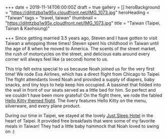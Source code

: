 +++
date = 2019-11-14T06:00:00Z
draft = true
gallery = []
heroBackground = "https://dihttzbq1w95x.cloudfront.net/IMG_1073.jpg"
heroHeading = "Taiwan"
tags = "travel, taiwan"
thumbnail = "https://dihttzbq1w95x.cloudfront.net/IMG_1073.jpg"
title = "Taiwan (Taipei, Tainan & Kaohsiung)"

+++
Since getting married 3.5 years ago, Steven and I have gotten to visit Taiwan a whopping three times! Steven spent his childhood in Taiwan until the age of 8 when he moved to America. The scents of the street market, the rush of motorcycles on the street, and delicious eats around every corner will always feel like (a second) home to us.

This trip felt extra special to us because Noah joined us for the very first time! We rode Eva Airlines, which has a direct flight from Chicago to Taipei. The flight attendants loved Noah and provided a supply of diapers, baby snacks, and tiny toys to help keep him occupied. A bassinet that folded into the wall in front of our seats served as a little bed for him. So perfect and we couldn't have been more grateful! On the flight there, we rode the fabled [Hello Kitty themed flight](http://www.evakitty.com/en/index.html). The livery features Hello Kitty on the menu, silverware, and every plane product. 

During our time in Taipei, we stayed at the lovely [Just Sleep Hotel](https://www.justsleep.com.tw/main/en) in the heart of Taipei. It provided free breakfasts that were some of my favorite meals in Taiwan! They had a little baby hammock that Noah loved to swing on :)
